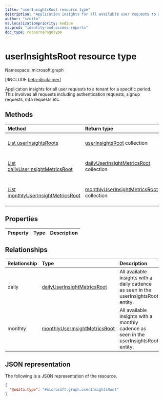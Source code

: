 ```yaml
---
title: "userInsightsRoot resource type"
description: "Application insights for all available user requests to a tenant for a specific period"
author: "srutto"
ms.localizationpriority: medium
ms.prod: "identity-and-access-reports"
doc_type: resourcePageType
---
```


# userInsightsRoot resource type

Namespace: microsoft.graph

[!INCLUDE [beta-disclaimer](../../includes/beta-disclaimer.md)]

Application insights for all user requests to a tenant for a specific period. This involves all requests including authentication requests, signup requests, mfa requests etc.

## Methods
|Method|Return type|Description|
|:---|:---|:---|
|[List userInsightsRoots](../api/reportroot-list-userinsights.md)|[userInsightsRoot](../resources/userinsightsroot.md) collection|Get a list of the [userInsightsRoot](../resources/userinsightsroot.md) objects and their properties.|
|[List dailyUserInsightMetricsRoot](../api/userinsightsroot-list-daily.md)|[dailyUserInsightMetricsRoot](../resources/dailyuserinsightmetricsroot.md) collection|Get the dailyUserInsightMetricsRoot resources from the daily navigation property.|
|[List monthlyUserInsightMetricsRoot](../api/userinsightsroot-list-monthly.md)|[monthlyUserInsightMetricsRoot](../resources/monthlyuserinsightmetricsroot.md) collection|Get the monthlyUserInsightMetricsRoot resources from the monthly navigation property.|

## Properties
|Property|Type|Description|
|:---|:---|:---|

## Relationships
|Relationship|Type|Description|
|:---|:---|:---|
|daily|[dailyUserInsightMetricsRoot](../resources/dailyuserinsightmetricsroot.md)|All available insights with a daily cadence as seen in the userInsightsRoot entity.|
|monthly|[monthlyUserInsightMetricsRoot](../resources/monthlyuserinsightmetricsroot.md)|All available insights with a monthly cadence as seen in the userInsightsRoot entity.|

## JSON representation
The following is a JSON representation of the resource.
<!-- {
  "blockType": "resource",
  "keyProperty": "id",
  "@odata.type": "microsoft.graph.userInsightsRoot",
  "openType": false
}
-->
``` json
{
  "@odata.type": "#microsoft.graph.userInsightsRoot"
}
```

